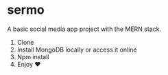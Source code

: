 # sermo

A basic social media app project with the MERN stack.

1. Clone
2. Install MongoDB locally or access it online
3. Npm install
4. Enjoy ❤️
